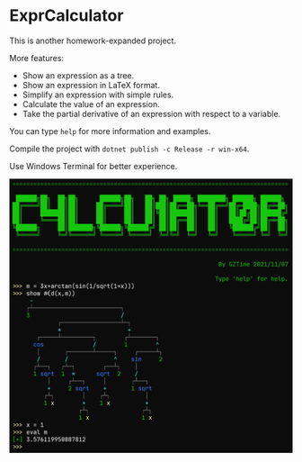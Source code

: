 # ExprCalculator

This is another homework-expanded project.

More features:

- Show an expression as a tree.
- Show an expression in LaTeX format.
- Simplify an expression with simple rules.
- Calculate the value of an expression.
- Take the partial derivative of an expression with respect to a variable.

You can type `help` for more information and examples.

Compile the project with `dotnet publish -c Release -r win-x64`.

Use Windows Terminal for better experience.

![](img/img.png)
